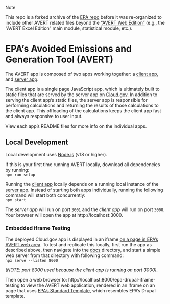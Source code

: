 > [!NOTE]
> This repo is a forked archive of the [EPA repo](https://github.com/USEPA/AVERT) before it was re-organized to include other AVERT related files beyond the [“AVERT Web Edition”](https://www.epa.gov/avert/avert-web-edition) (e.g., the “AVERT Excel Edition” main module, statistical module, etc.).

# EPA’s Avoided Emissions and Generation Tool (AVERT)

The AVERT app is composed of two apps working together: a [client app](/client), and [server app](/server).

The client app is a single page JavaScript app, which is ultimately built to static files that are served by the server app on [Cloud.gov](https://cloud.gov/). In addition to serving the client app’s static files, the server app is responsible for performing calculations and returning the results of those calculations to the client app. This offloading of the calculations keeps the client app fast and always responsive to user input.

View each app’s README files for more info on the individual apps.

## Local Development

Local development uses [Node.js](https://nodejs.org/en/) (v18 or higher).

If this is your first time running AVERT locally, download all dependencies by running:  
`npm run setup`

Running the [client app](/client) locally depends on a running local instance of the [server app](/server). Instead of starting both apps individually, running the following command will start both concurrently:  
`npm start`

The _server app_ will run on port `3001` and the _client app_ will run on port `3000`. Your browser will open the app at http://localhost:3000.

### Embedded iframe Testing

The deployed Cloud.gov app is displayed in an iframe [on a page in EPA’s AVERT web area](https://www.epa.gov/avert/avert-web-edition). To test and replicate this locally, first run the app as described above, then navigate into the [docs](/docs) directory, and start a simple web server from that directory with following command:  
`npx serve --listen 8000`

_(NOTE: port 8000 used because the client app is running on port 3000)._

Then open a web browser to: http://localhost:8000/epa-drupal-iframe-testing to view the AVERT web application, rendered in an iframe on an page that uses [EPA’s Standard Template](https://www.epa.gov/themes/epa_theme/pattern-lab/?p=pages-standalone-template), which resembles EPA’s Drupal template.

